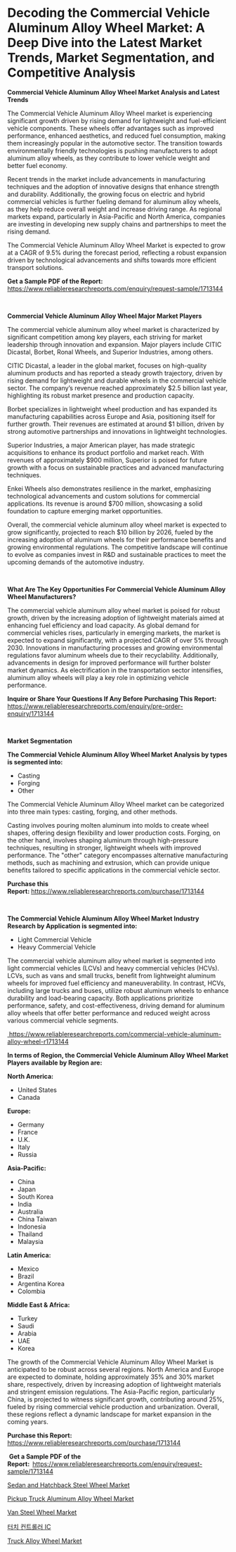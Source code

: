 <p><h1>Decoding the Commercial Vehicle Aluminum Alloy Wheel Market: A Deep Dive into the Latest Market Trends, Market Segmentation, and Competitive Analysis</h1></p><p><strong>Commercial Vehicle Aluminum Alloy Wheel Market Analysis and Latest Trends</strong></p>
<p><p>The Commercial Vehicle Aluminum Alloy Wheel market is experiencing significant growth driven by rising demand for lightweight and fuel-efficient vehicle components. These wheels offer advantages such as improved performance, enhanced aesthetics, and reduced fuel consumption, making them increasingly popular in the automotive sector. The transition towards environmentally friendly technologies is pushing manufacturers to adopt aluminum alloy wheels, as they contribute to lower vehicle weight and better fuel economy.</p><p>Recent trends in the market include advancements in manufacturing techniques and the adoption of innovative designs that enhance strength and durability. Additionally, the growing focus on electric and hybrid commercial vehicles is further fueling demand for aluminum alloy wheels, as they help reduce overall weight and increase driving range. As regional markets expand, particularly in Asia-Pacific and North America, companies are investing in developing new supply chains and partnerships to meet the rising demand.</p><p>The Commercial Vehicle Aluminum Alloy Wheel Market is expected to grow at a CAGR of 9.5% during the forecast period, reflecting a robust expansion driven by technological advancements and shifts towards more efficient transport solutions.</p></p>
<p><strong>Get a Sample PDF of the Report:&nbsp;</strong> <a href="https://www.reliableresearchreports.com/enquiry/request-sample/1713144?utm_campaign=40&utm_medium=2&utm_source=Github&utm_content=ia&utm_term=28032025&utm_id=commercial-vehicle-aluminum-alloy-wheel">https://www.reliableresearchreports.com/enquiry/request-sample/1713144</a></p>
<p>&nbsp;</p>
<p><strong>Commercial Vehicle Aluminum Alloy Wheel Major Market Players</strong></p>
<p><p>The commercial vehicle aluminum alloy wheel market is characterized by significant competition among key players, each striving for market leadership through innovation and expansion. Major players include CITIC Dicastal, Borbet, Ronal Wheels, and Superior Industries, among others.</p><p>CITIC Dicastal, a leader in the global market, focuses on high-quality aluminum products and has reported a steady growth trajectory, driven by rising demand for lightweight and durable wheels in the commercial vehicle sector. The company’s revenue reached approximately $2.5 billion last year, highlighting its robust market presence and production capacity.</p><p>Borbet specializes in lightweight wheel production and has expanded its manufacturing capabilities across Europe and Asia, positioning itself for further growth. Their revenues are estimated at around $1 billion, driven by strong automotive partnerships and innovations in lightweight technologies.</p><p>Superior Industries, a major American player, has made strategic acquisitions to enhance its product portfolio and market reach. With revenues of approximately $900 million, Superior is poised for future growth with a focus on sustainable practices and advanced manufacturing techniques.</p><p>Enkei Wheels also demonstrates resilience in the market, emphasizing technological advancements and custom solutions for commercial applications. Its revenue is around $700 million, showcasing a solid foundation to capture emerging market opportunities.</p><p>Overall, the commercial vehicle aluminum alloy wheel market is expected to grow significantly, projected to reach $10 billion by 2026, fueled by the increasing adoption of aluminum wheels for their performance benefits and growing environmental regulations. The competitive landscape will continue to evolve as companies invest in R&D and sustainable practices to meet the upcoming demands of the automotive industry.</p></p>
<p>&nbsp;</p>
<p><strong>What Are The Key Opportunities For Commercial Vehicle Aluminum Alloy Wheel Manufacturers?</strong></p>
<p><p>The commercial vehicle aluminum alloy wheel market is poised for robust growth, driven by the increasing adoption of lightweight materials aimed at enhancing fuel efficiency and load capacity. As global demand for commercial vehicles rises, particularly in emerging markets, the market is expected to expand significantly, with a projected CAGR of over 5% through 2030. Innovations in manufacturing processes and growing environmental regulations favor aluminum wheels due to their recyclability. Additionally, advancements in design for improved performance will further bolster market dynamics. As electrification in the transportation sector intensifies, aluminum alloy wheels will play a key role in optimizing vehicle performance.</p></p>
<p><strong>Inquire or Share Your Questions If Any Before Purchasing This Report:</strong> <a href="https://www.reliableresearchreports.com/enquiry/pre-order-enquiry/1713144?utm_campaign=40&utm_medium=2&utm_source=Github&utm_content=ia&utm_term=28032025&utm_id=commercial-vehicle-aluminum-alloy-wheel">https://www.reliableresearchreports.com/enquiry/pre-order-enquiry/1713144</a></p>
<p>&nbsp;</p>
<p><strong>Market Segmentation</strong></p>
<p><strong>The Commercial Vehicle Aluminum Alloy Wheel Market Analysis by types is segmented into:</strong></p>
<p><ul><li>Casting</li><li>Forging</li><li>Other</li></ul></p>
<p><p>The Commercial Vehicle Aluminum Alloy Wheel market can be categorized into three main types: casting, forging, and other methods. </p><p>Casting involves pouring molten aluminum into molds to create wheel shapes, offering design flexibility and lower production costs. Forging, on the other hand, involves shaping aluminum through high-pressure techniques, resulting in stronger, lightweight wheels with improved performance. The "other" category encompasses alternative manufacturing methods, such as machining and extrusion, which can provide unique benefits tailored to specific applications in the commercial vehicle sector.</p></p>
<p><strong>Purchase this Report:&nbsp;</strong><a href="https://www.reliableresearchreports.com/purchase/1713144?utm_campaign=40&utm_medium=2&utm_source=Github&utm_content=ia&utm_term=28032025&utm_id=commercial-vehicle-aluminum-alloy-wheel">https://www.reliableresearchreports.com/purchase/1713144</a></p>
<p>&nbsp;</p>
<p><strong>The Commercial Vehicle Aluminum Alloy Wheel Market Industry Research by Application is segmented into:</strong></p>
<p><ul><li>Light Commercial Vehicle</li><li>Heavy Commercial Vehicle</li></ul></p>
<p><p>The commercial vehicle aluminum alloy wheel market is segmented into light commercial vehicles (LCVs) and heavy commercial vehicles (HCVs). LCVs, such as vans and small trucks, benefit from lightweight aluminum wheels for improved fuel efficiency and maneuverability. In contrast, HCVs, including large trucks and buses, utilize robust aluminum wheels to enhance durability and load-bearing capacity. Both applications prioritize performance, safety, and cost-effectiveness, driving demand for aluminum alloy wheels that offer better performance and reduced weight across various commercial vehicle segments.</p></p>
<p><a href="https://www.reliableresearchreports.com/commercial-vehicle-aluminum-alloy-wheel-r1713144?utm_campaign=40&utm_medium=2&utm_source=Github&utm_content=ia&utm_term=28032025&utm_id=commercial-vehicle-aluminum-alloy-wheel">&nbsp;https://www.reliableresearchreports.com/commercial-vehicle-aluminum-alloy-wheel-r1713144</a></p>
<p><strong>In terms of Region, the Commercial Vehicle Aluminum Alloy Wheel Market Players available by Region are:</strong></p>
<p>
    <p> <strong> North America: </strong>
        <ul>
            <li>United States</li>
            <li>Canada</li>
        </ul>
        </p> 
    <p> <strong> Europe: </strong>
        <ul>
            <li>Germany</li>
            <li>France</li>
            <li>U.K.</li>
            <li>Italy</li>
            <li>Russia</li>
        </ul>
        </p> 
    <p> <strong> Asia-Pacific: </strong>
        <ul>
            <li>China</li>
            <li>Japan</li>
            <li>South Korea</li>
            <li>India</li>
            <li>Australia</li>
            <li>China Taiwan</li>
            <li>Indonesia</li>
            <li>Thailand</li>
            <li>Malaysia</li>
        </ul>
        </p> 
    <p> <strong> Latin America: </strong>
        <ul>
            <li>Mexico</li>
            <li>Brazil</li>
            <li>Argentina Korea</li>
            <li>Colombia</li>
        </ul>
        </p> 
    <p> <strong> Middle East & Africa: </strong>
        <ul>
            <li>Turkey</li>
            <li>Saudi</li>
            <li>Arabia</li>
            <li>UAE</li>
            <li>Korea</li>
        </ul>
    </p>
    </p>
<p><p>The growth of the Commercial Vehicle Aluminum Alloy Wheel Market is anticipated to be robust across several regions. North America and Europe are expected to dominate, holding approximately 35% and 30% market share, respectively, driven by increasing adoption of lightweight materials and stringent emission regulations. The Asia-Pacific region, particularly China, is projected to witness significant growth, contributing around 25%, fueled by rising commercial vehicle production and urbanization. Overall, these regions reflect a dynamic landscape for market expansion in the coming years.</p></p>
<p><strong>Purchase this Report: </strong><a href="https://www.reliableresearchreports.com/purchase/1713144?utm_campaign=40&utm_medium=2&utm_source=Github&utm_content=ia&utm_term=28032025&utm_id=commercial-vehicle-aluminum-alloy-wheel">https://www.reliableresearchreports.com/purchase/1713144</a></p>
<p>&nbsp;<strong>Get a Sample PDF of the Report:&nbsp;&nbsp;</strong><a href="https://www.reliableresearchreports.com/enquiry/request-sample/1713144?utm_campaign=40&utm_medium=2&utm_source=Github&utm_content=ia&utm_term=28032025&utm_id=commercial-vehicle-aluminum-alloy-wheel">https://www.reliableresearchreports.com/enquiry/request-sample/1713144</a></p>
<p><strong></strong></p>
<p><p><a href="https://github.com/obajimlaweh59/Market-Research-Report-List-1/blob/main/sedan-and-hatchback-steel-wheel-market.md?utm_campaign=40&utm_medium=2&utm_source=Github&utm_content=ia&utm_term=28032025&utm_id=commercial-vehicle-aluminum-alloy-wheel">Sedan and Hatchback Steel Wheel Market</a></p><p><a href="https://github.com/muoioconzej8/Market-Research-Report-List-1/blob/main/pickup-truck-aluminum-alloy-wheel-market.md?utm_campaign=40&utm_medium=2&utm_source=Github&utm_content=ia&utm_term=28032025&utm_id=commercial-vehicle-aluminum-alloy-wheel">Pickup Truck Aluminum Alloy Wheel Market</a></p><p><a href="https://github.com/botocniveda/Market-Research-Report-List-1/blob/main/van-steel-wheel-market.md?utm_campaign=40&utm_medium=2&utm_source=Github&utm_content=ia&utm_term=28032025&utm_id=commercial-vehicle-aluminum-alloy-wheel">Van Steel Wheel Market</a></p><p><a href="https://github.com/sougarounis/Market-Research-Report-List-7/blob/main/847603750732.md?utm_campaign=40&utm_medium=2&utm_source=Github&utm_content=ia&utm_term=28032025&utm_id=commercial-vehicle-aluminum-alloy-wheel">터치 컨트롤러 IC</a></p><p><a href="https://github.com/cordaysamaya/Market-Research-Report-List-1/blob/main/truck-alloy-wheel-market.md?utm_campaign=40&utm_medium=2&utm_source=Github&utm_content=ia&utm_term=28032025&utm_id=commercial-vehicle-aluminum-alloy-wheel">Truck Alloy Wheel Market</a></p></p>